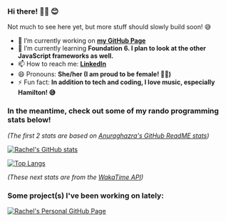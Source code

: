 ### Hi there! 👋🏼 :blush:
Not much to see here yet, but more stuff should slowly build soon! :sweat_smile:

- 🔭 I’m currently working on **[my GitHub Page](https://github.com/anuraghazra/racstyle.github.io)**
- 🌱 I’m currently learning **Foundation 6.  I plan to look at the other JavaScript frameworks as well.**
- 📫 How to reach me: **[LinkedIn](https://www.linkedin.com/in/rachel-estilo/)**
- 😄 Pronouns: **She/her (I am proud to be female! 👩🏻)**
- ⚡ Fun fact: **In addition to tech and coding, I love music, especially Hamilton! :sweat_smile:**


### In the meantime, check out some of my rando programming stats below!
*(The first 2 stats are based on [Anuraghazra's GitHub ReadME stats](https://github.com/anuraghazra/github-readme-stats))*

[![Rachel's GitHub stats](https://github-readme-stats.vercel.app/api?username=racstyle&show_icons=true&theme=merko&hide=prs,issues)](https://github.com/anuraghazra/github-readme-stats)

[![Top Langs](https://github-readme-stats.vercel.app/api/top-langs/?username=racstyle&show_icons=true&theme=merko)](https://github.com/anuraghazra/github-readme-stats)


*(These next stats are from the [WakaTime API](https://github.com/marketplace/actions/waka-readme))*

<!--START_SECTION:waka-->
<!--END_SECTION:waka-->


### Some project(s) I've been working on lately:
[![Rachel's Personal GitHub Page](https://github-readme-stats.vercel.app/api/pin/?username=racstyle&repo=racstyle.github.io&show_owner=true&show_icons=true&theme=merko)](https://github.com/racstyle/racstyle.github.io)


<!-- ** UNCOMMENT BEFORE PUSHING ** -->
<!-- ### Congrats!
You are the <img src="https://profile-counter.glitch.me/racstyle/count.svg" />'th visitor! -->

<!--
**racstyle/racstyle** is a ✨ _special_ ✨ repository because its `README.md` (this file) appears on your GitHub profile.

Here are some ideas to get you started:

- 🔭 I’m currently working on ...
- 🌱 I’m currently learning ...
- 👯 I’m looking to collaborate on ...
- 🤔 I’m looking for help with ...
- 💬 Ask me about ...
- 📫 How to reach me: ...
- 😄 Pronouns: ...
- ⚡ Fun fact: ...
-->

